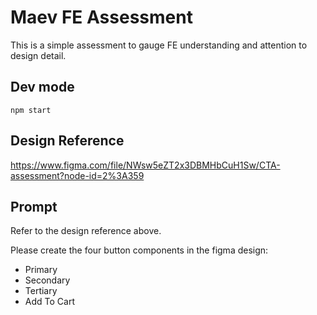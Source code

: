 # Maev FE Assessment

This is a simple assessment to gauge FE understanding and attention to design detail.


## Dev mode
`npm start`



## Design Reference
https://www.figma.com/file/NWsw5eZT2x3DBMHbCuH1Sw/CTA-assessment?node-id=2%3A359

## Prompt
Refer to the design reference above. 

Please create the four button components in the figma design:
- Primary
- Secondary
- Tertiary
- Add To Cart



